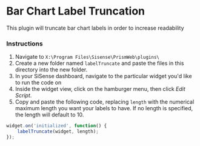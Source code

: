 # Bar Chart Label Truncation
This plugin will truncate bar chart labels in order to increase readability
### Instructions
1. Navigate to `X:\Program Files\Sisense\PrismWeb\plugins\`
1. Create a new folder named `labelTruncate` and paste the files in this directory into the new folder.
1. In your SiSense dashboard, navigate to the particular widget you'd like to run the code on
1. Inside the widget view, click on the hamburger menu, then click *Edit Script*.
1. Copy and paste the following code, replacing `length` with the numerical maximum length you want your labels to have. If no length is specified, the length will default to 10.

```javascript
widget.on('initialized', function() {
	labelTruncate(widget, length);
});
```
